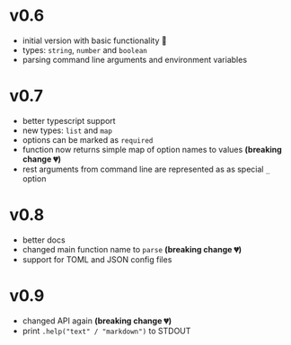 # v0.6

- initial version with basic functionality 🎉
- types: `string`, `number` and `boolean`
- parsing command line arguments and environment variables

# v0.7

- better typescript support
- new types: `list` and `map`
- options can be marked as `required`
- function now returns simple map of option names to values **(breaking change 💔)**
- rest arguments from command line are represented as as special `_` option

# v0.8

- better docs
- changed main function name to `parse` **(breaking change 💔)**
- support for TOML and JSON config files

# v0.9

- changed API again **(breaking change 💔)**
- print `.help("text" / "markdown")` to STDOUT
